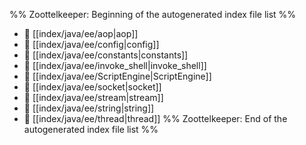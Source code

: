 %% Zoottelkeeper: Beginning of the autogenerated index file list  %%
- 📄 [[index/java/ee/aop|aop]]
- 📄 [[index/java/ee/config|config]]
- 📄 [[index/java/ee/constants|constants]]
- 📄 [[index/java/ee/invoke_shell|invoke_shell]]
- 📄 [[index/java/ee/ScriptEngine|ScriptEngine]]
- 📄 [[index/java/ee/socket|socket]]
- 📄 [[index/java/ee/stream|stream]]
- 📄 [[index/java/ee/string|string]]
- 📄 [[index/java/ee/thread|thread]]
%% Zoottelkeeper: End of the autogenerated index file list  %%
